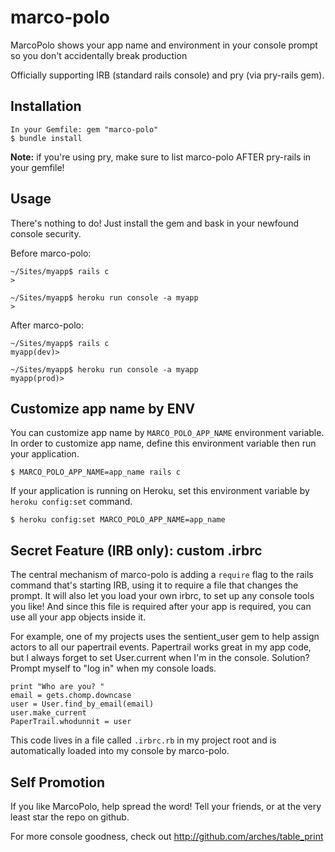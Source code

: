 # marco-polo

MarcoPolo shows your app name and environment in your console prompt so you don't accidentally break production

Officially supporting IRB (standard rails console) and pry (via pry-rails gem).

## Installation

    In your Gemfile: gem "marco-polo"
    $ bundle install
  
**Note:** if you're using pry, make sure to list marco-polo AFTER pry-rails in your gemfile!
  
## Usage

There's nothing to do! Just install the gem and bask in your newfound console security.

Before marco-polo:

    ~/Sites/myapp$ rails c
    >

    ~/Sites/myapp$ heroku run console -a myapp
    >

After marco-polo: 

    ~/Sites/myapp$ rails c
    myapp(dev)>
  
    ~/Sites/myapp$ heroku run console -a myapp
    myapp(prod)>

## Customize app name by ENV

You can customize app name by `MARCO_POLO_APP_NAME` environment variable. In order to customize app name, define this environment variable then run your application.

    $ MARCO_POLO_APP_NAME=app_name rails c

If your application is running on Heroku, set this environment variable by `heroku config:set` command.

    $ heroku config:set MARCO_POLO_APP_NAME=app_name

## Secret Feature (IRB only): custom .irbrc

The central mechanism of marco-polo is adding a `require` flag to the rails command that's starting IRB,
using it to require a file that changes the prompt. It will also let you load your own irbrc, to set up
any console tools you like! And since this file is required after your app is required, you can use all
your app objects inside it.

For example, one of my projects uses the sentient_user gem to help assign
actors to all our papertrail events. Papertrail works great in my app code, but I always forget
to set User.current when I'm in the console. Solution? Prompt myself to "log in" when my console
loads.

    print "Who are you? "
    email = gets.chomp.downcase
    user = User.find_by_email(email)
    user.make_current
    PaperTrail.whodunnit = user

This code lives in a file called `.irbrc.rb` in my project root and is automatically loaded into my console
by marco-polo.

## Self Promotion

If you like MarcoPolo, help spread the word! Tell your friends, or at the very least star the repo on github.

For more console goodness, check out http://github.com/arches/table_print
